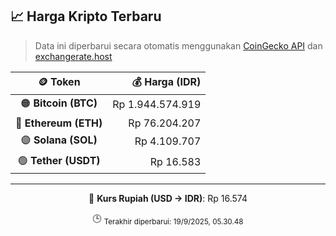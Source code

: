

<!-- HARGA_KRIPTO -->
## 📈 Harga Kripto Terbaru

> Data ini diperbarui secara otomatis menggunakan [CoinGecko API](https://www.coingecko.com/) dan [exchangerate.host](https://exchangerate.host/)

<div align="center">

| 🪙 Token | 💰 Harga (IDR) |
|:------:|---------------:|
| 🟠 **Bitcoin (BTC)**   | Rp 1.944.574.919 |
| 🔵 **Ethereum (ETH)**  | Rp 76.204.207 |
| 🟣 **Solana (SOL)**    | Rp 4.109.707 |
| 🟢 **Tether (USDT)**   | Rp 16.583 |

---

💱 **Kurs Rupiah (USD → IDR)**: Rp 16.574

🕒 <sub>Terakhir diperbarui: 19/9/2025, 05.30.48</sub>

</div>
<!-- /HARGA_KRIPTO -->